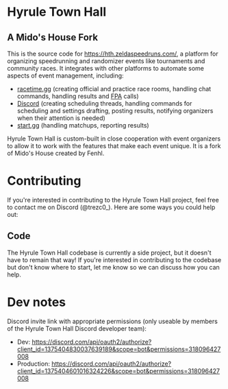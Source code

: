 # Hyrule Town Hall
## A Mido's House Fork

This is the source code for <https://hth.zeldaspeedruns.com/>, a platform for organizing speedrunning and randomizer events like tournaments and community races. It integrates with other platforms to automate some aspects of event management, including:

* [racetime.gg](https://racetime.gg/) (creating official and practice race rooms, handling chat commands, handling results and [FPA](https://docs.google.com/document/d/e/2PACX-1vQd3S28r8SOBy-4C5Lxeu6nFAYpWgQqN9lCEKhLGTT3zcaXDSKj0iUnZv6UPo_GargUVQx5F-wOPUtJ/pub) calls)
* [Discord](https://discord.com/) (creating scheduling threads, handling commands for scheduling and settings drafting, posting results, notifying organizers when their attention is needed)
* [start.gg](https://start.gg/) (handling matchups, reporting results)

Hyrule Town Hall is custom-built in close cooperation with event organizers to allow it to work with the features that make each event unique. It is a fork of Mido's House created by Fenhl.

# Contributing

If you're interested in contributing to the Hyrule Town Hall project, feel free to contact me on Discord (@trezc0_). Here are some ways you could help out:

## Code

The Hyrule Town Hall codebase is currently a side project, but it doesn't have to remain that way! If you're interested in contributing to the codebase but don't know where to start, let me know so we can discuss how you can help.


# Dev notes

Discord invite link with appropriate permissions (only useable by members of the Hyrule Town Hall Discord developer team):

* Dev: <https://discord.com/api/oauth2/authorize?client_id=1375404830037639189&scope=bot&permissions=318096427008>
* Production: <https://discord.com/api/oauth2/authorize?client_id=1375404601016324226&scope=bot&permissions=318096427008>
